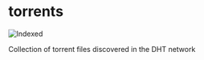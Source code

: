 torrents 
========
![Indexed](https://img.shields.io/badge/indexed-40279-blue)

Collection of torrent files discovered in the DHT network
